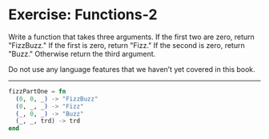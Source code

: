 # Exercise: Functions-2

Write a function that takes three arguments.
If the first two are zero, return "FizzBuzz."
If the first is zero, return "Fizz."
If the second is zero, return "Buzz."
Otherwise return the third argument.

Do not use any language features that we haven’t yet covered in this book.

---

```elixir
fizzPartOne = fn
  (0, 0, _) -> "FizzBuzz"
  (0, _, _) -> "Fizz"
  (_, 0, _) -> "Buzz"
  (_, _, trd) -> trd
end
```